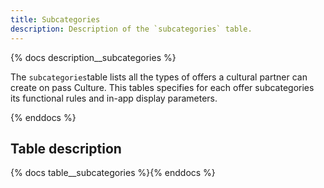 ```yaml
---
title: Subcategories
description: Description of the `subcategories` table.
---
```


{% docs description__subcategories %}

The `subcategories`table lists all the types of offers a cultural partner can create on pass Culture. This tables specifies for each offer subcategories its functional rules and in-app display parameters.

{% enddocs %}


## Table description

{% docs table__subcategories %}{% enddocs %}
